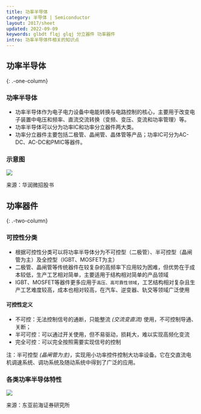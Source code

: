```yaml
---
title: 功率半导体
category: 半导体 | Semiconductor
layout: 2017/sheet
updated: 2022-09-09
keywords: glbdt flqj glqj 分立器件 功率器件
intro: 功率半导体件相关的知识点
---
```


## 功率半导体
{: .-one-column}

### 功率半导体
- 功率半导体作为电子电力设备中电能转换与电路控制的核心，主要用于改变电子装置中电压和频率、直流交流转换（变频、变压、变流和功率管理）等。
- 功率半导体可以分为功率IC和功率分立器件两大类。
- 功率分立器件主要包括二极管、晶闸管、晶体管等产品；功率IC可分为AC-DC、AC-DC和PMIC等器件。

### 示意图
![](https://pic.f10.org/i/2022/09/09/f6bb5s.png)

来源：华润微招股书

## 功率器件
{: .-two-column}

### 可控性分类
- 根据可控性分类可以将功率半导体分为不可控型（二极管）、半可控型（晶闸管为主）及全控型（IGBT、MOSFET为主）
- 二极管、晶闸管等传统器件在较复杂的高频率下应用较为困难，但优势在于成本较低，生产工艺相对简单，主要适用于结构相对简单的产品领域
- IGBT、MOSFET等器件更多应用于`高压、高可靠性领域`，工艺结构相对复杂且生产工艺难度较高，成本也相对较高，在汽车、逆变器、轨交等领域广泛使用

#### 可控性定义
- 不可控：无法控制信号的通断，只能整流 _(交流变直流)_ 使用，不可控制导通、关断；
- 半可可控：可以通过开关使用，但不易驱动，损耗大，难以实现高频化变流
- 完全可控：可以完全按照需要实现信号的控制

注：半可控型 _(晶闸管为主)_，实现用小功率控件控制大功率设备。它在交直流电机调速系统、调功系统及随动系统中得到了广泛的应用。

### 各类功率半导体特性
![](https://pic.f10.org/i/2022/09/09/f7rpjz.png)

来源：东亚前海证券研究所

